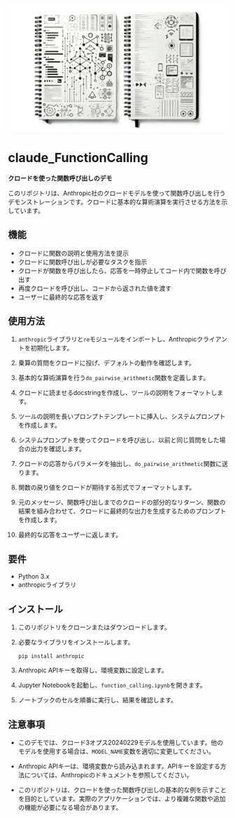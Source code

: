 
![](https://raw.githubusercontent.com/Sunwood-ai-labs/claude_FunctionCalling/main/docs/icon.png)

# claude_FunctionCalling

**クロードを使った関数呼び出しのデモ**

このリポジトリは、Anthropic社のクロードモデルを使って関数呼び出しを行うデモンストレーションです。クロードに基本的な算術演算を実行させる方法を示しています。

## 機能

- クロードに関数の説明と使用方法を提示
- クロードに関数呼び出しが必要なタスクを指示
- クロードが関数を呼び出したら、応答を一時停止してコード内で関数を呼び出す
- 再度クロードを呼び出し、コードから返された値を渡す
- ユーザーに最終的な応答を返す

## 使用方法

1. `anthropic`ライブラリと`re`モジュールをインポートし、Anthropicクライアントを初期化します。

2. 乗算の質問をクロードに投げ、デフォルトの動作を確認します。

3. 基本的な算術演算を行う`do_pairwise_arithmetic`関数を定義します。

4. クロードに読ませるdocstringを作成し、ツールの説明をフォーマットします。

5. ツールの説明を長いプロンプトテンプレートに挿入し、システムプロンプトを作成します。

6. システムプロンプトを使ってクロードを呼び出し、以前と同じ質問をした場合の出力を確認します。

7. クロードの応答からパラメータを抽出し、`do_pairwise_arithmetic`関数に送ります。

8. 関数の戻り値をクロードが期待する形式でフォーマットします。

9. 元のメッセージ、関数呼び出しまでのクロードの部分的なリターン、関数の結果を組み合わせて、クロードに最終的な出力を生成するためのプロンプトを作成します。

10. 最終的な応答をユーザーに返します。

## 要件

- Python 3.x
- anthropicライブラリ

## インストール

1. このリポジトリをクローンまたはダウンロードします。

2. 必要なライブラリをインストールします。
   ```
   pip install anthropic
   ```

3. Anthropic APIキーを取得し、環境変数に設定します。

4. Jupyter Notebookを起動し、`function_calling.ipynb`を開きます。

5. ノートブックのセルを順番に実行し、結果を確認します。

## 注意事項

- このデモでは、クロード3オプス20240229モデルを使用しています。他のモデルを使用する場合は、`MODEL_NAME`変数を適切に変更してください。

- Anthropic APIキーは、環境変数から読み込まれます。APIキーを設定する方法については、Anthropicのドキュメントを参照してください。

- このリポジトリは、クロードを使った関数呼び出しの基本的な例を示すことを目的としています。実際のアプリケーションでは、より複雑な関数や追加の機能が必要になる場合があります。
